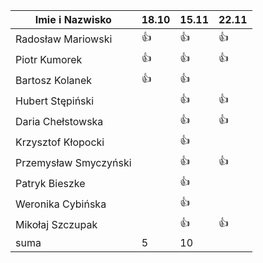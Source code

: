 Imie i Nazwisko  | 18.10 | 15.11 |22.11|
---------------- | ----- | ----- |-----|
Radosław Mariowski | :+1: | :+1: |:+1:|
Piotr Kumorek	 | :+1:	| :+1: | :+1: |
Bartosz Kolanek	 | :+1:	| :+1: ||
Hubert Stępiński |      |:+1:| :+1:|
Daria Chełstowska |        | :+1: |:+1:|
Krzysztof Kłopocki |      | :+1: ||
Przemysław Smyczyński |      | :+1: |:+1:|
Patryk Bieszke |      | :+1: ||
Weronika Cybińska |     | :+1: ||
Mikołaj Szczupak  |     | :+1: | :+1: |
suma             | 5   | 10 ||

